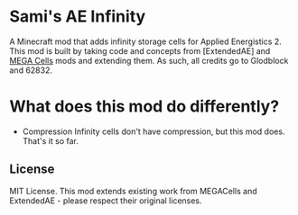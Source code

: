 # Sami's AE Infinity

A Minecraft mod that adds infinity storage cells for Applied Energistics 2. This mod is built by taking code and concepts from [ExtendedAE] and [MEGA Cells](https://github.com/62832/MEGACells) mods and extending them. As such, all credits go to Glodblock and 62832.

# What does this mod do differently?
- Compression
Infinity cells don't have compression, but this mod does. That's it so far.

## License

MIT License. This mod extends existing work from MEGACells and ExtendedAE - please respect their original licenses.
